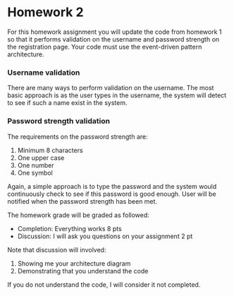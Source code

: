 # Homework 2

For this homework assignment you will update the code from homework 1 so that it performs validation on the username and password strength on the registration page.  Your code must use the event-driven pattern architecture.

### Username validation

There are many ways to perform validation on the username.  The most basic approach is as the user types in the username, the system will detect to see if such a name exist in the system.

### Password strength validation

The requirements on the password strength are:

1. Minimum 8 characters
2. One upper case
3. One number
4. One symbol

Again, a simple approach is to type the password and the system would continuously check to see if this password is good enough. User will be notified when the password strength has been met. 

The homework grade will be graded as followed:

* Completion: Everything works 8 pts
* Discussion: I will ask you questions on your assignment 2 pt

Note that discussion will involved: 

1. Showing me your architecture diagram
2. Demonstrating that you understand the code

If you do not understand the code, I will consider it not completed.
